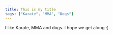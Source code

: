 ```yaml
---
title: This is my title
tags: ["Karate", "MMA", "Dogs"]
---
```


I like Karate, MMA and dogs. I hope we get along :)
